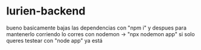 # lurien-backend
bueno basicamente bajas las dependencias con "npm i"
y despues para mantenerlo corriendo lo corres con nodemon -> "npx nodemon app"
si solo queres testear con "node app" ya está
